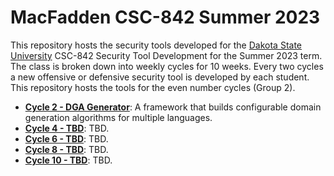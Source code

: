 # MacFadden CSC-842 Summer 2023
This repository hosts the security tools developed for the [Dakota State University](https://dsu.edu) CSC-842 Security Tool Development for the Summer 2023 term.  The class is broken down into weekly cycles for 10 weeks.  Every two cycles a new offensive or defensive security tool is developed by each student.  This repository hosts the tools for the even number cycles (Group 2).

* **[Cycle 2 - DGA Generator](./cycle-2)**: A framework that builds configurable domain generation algorithms for multiple languages.
* **[Cycle 4 - TBD](./cycle-4)**: TBD.
* **[Cycle 6 - TBD](./cycle-6)**: TBD.
* **[Cycle 8 - TBD](./cycle-8)**: TBD.
* **[Cycle 10 - TBD](./cycle-10)**: TBD.

